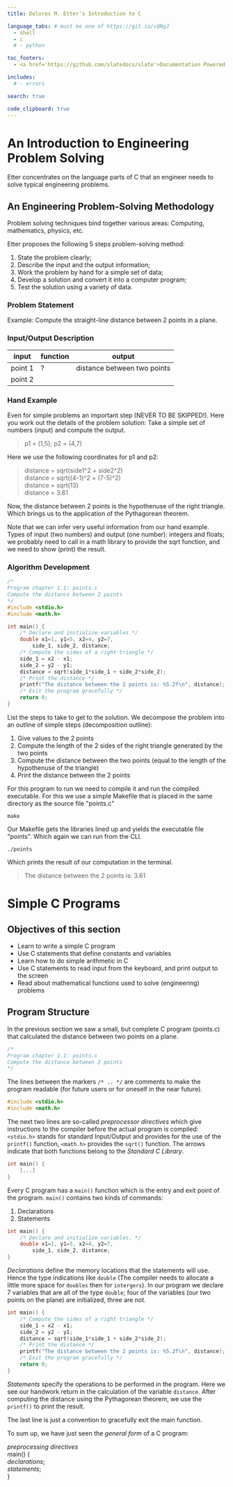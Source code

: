 ```yaml
---
title: Dolores M. Etter's Introduction to C

language_tabs: # must be one of https://git.io/vQNgJ
  - shell
  - c
  # - python

toc_footers:
  - <a href='https://github.com/slatedocs/slate'>Documentation Powered by Slate</a>

includes:
  # - errors

search: true

code_clipboard: true
---
```


# An Introduction to Engineering Problem Solving

Etter concentrates on the language parts of C that an engineer needs
to solve typical engineering problems.

## An Engineering Problem-Solving Methodology

Problem solving techniques bind together various areas: Computing,
mathematics, physics, etc.

Etter proposes the following 5 steps problem-solving method:

1. State the problem clearly;
2. Describe the input and the output information;
3. Work the problem by hand for a simple set of data;
4. Develop a solution and convert it into a computer program;
5. Test the solution using a variety of data.

### Problem Statement

Example: Compute the straight-line distance between 2 points in a
plane.

### Input/Output Description

input   |  function |  output
-----   |  -------- |  ------
point 1 |  ?        |  distance between two points
point 2 |           | 

### Hand Example

Even for simple problems an important step (NEVER TO BE
SKIPPED!). Here you work out the details of the problem solution: Take
a simple set of numbers (input) and compute the output.

> p1 = (1,5); p2 = (4,7)

Here we use the following coordinates for p1 and p2:
	
> distance = sqrt(side1^2 + side2^2) <br />
> distance = sqrt((4-1)^2 + (7-5)^2) <br />
> distance = sqrt(13) <br />
> distance = 3.61

Now, the distance between 2 points is the hypothenuse of the right
triangle. Which brings us to the application of the Pythagorean
theorem.

Note that we can infer very useful information from our hand
example. Types of input (two numbers) and output (one number):
integers and floats; we probably need to call in a math library to
provide the sqrt function, and we need to show (print) the result.

### Algorithm Development

```C
/*
Program chapter 1.1: points.c
Compute the distance between 2 points
*/
#include <stdio.h>
#include <math.h>

int main() {
	/* Declare and initialize variables */
	double x1=1, y1=5, x2=4, y2=7,
		side_1, side_2, distance;
	/* Compute the sides of a right triangle */
	side_1 = x2 - x1;
	side_2 = y2 - y1;
	distance = sqrt(side_1*side_1 + side_2*side_2);
	/* Print the distance */
	printf("The distance between the 2 points is: %5.2f\n", distance);
	/* Exit the program gracefully */
	return 0;
}
```

List the steps to take to get to the solution. We decompose the
problem into an outline of simple steps (decomposition outline):

1. Give values to the 2 points
2. Compute the length of the 2 sides of the right triangle generated
   by the two points
3. Compute the distance between the two points (equal to the length of
   the hypothenuse of the triangle)
4. Print the distance between the 2 points

For this program to run we need to compile it and run the compiled
executable. For this we use a simple Makefile that is placed in the
same directory as the source file "points.c"

```shell
make
```

Our Makefile gets the libraries lined up and yields the executable
file "points". Which again we can run from the CLI.

```shell
./points
```

Which prints the result of our computation in the terminal.

> The distance between the 2 points is:  3.61

# Simple C Programs

## Objectives of this section

- Learn to write a simple C program
- Use C statements that define constants and variables
- Learn how to do simple arithmetic in C
- Use C statements to read input from the keyboard, and print output
  to the screen
- Read about mathematical functions used to solve (engineering)
  problems

## Program Structure

In the previous section we saw a small, but complete C program (points.c) that
calculated the distance between two points on a plane.

```c
/*
Program chapter 1.1: points.c
Compute the distance between 2 points
*/
```

The lines between the markers `/* .. */` are comments to make the
program readable (for future users or for oneself in the near future).

```c
#include <stdio.h>
#include <math.h>
```

The next two lines are so-called *preprocessor directives* which give
instructions to the compiler before the actual program is compiled:
`<stdio.h>` stands for standard Input/Output and provides for the use
of the `printf()` function, `<math.h>` provides the `sqrt()`
function. The arrows indicate that both functions belong to the
*Standard C Library*.

```c
int main() {
	[...]
}
```

Every C program has a `main()` function which is the entry and exit
point of the program. `main()` contains two kinds of commands:

1. Declarations
2. Statements

```c
int main() {
	/* Declare and initialize variables. */
	double x1=1, y1=5, x2=4, y2=7,
        side_1, side_2, distance;
}
```

*Declarations* define the memory locations that the statements will
use. Hence the type indications like `double` (The compiler needs to
allocate a little more space for `doubles` then for `intergers`). In
our program we declare 7 variables that are all of the type `double`;
four of the variables (our two points on the plane) are initialized,
three are not.

```c
int main() {
    /* Compute the sides of a right triangle */
    side_1 = x2 - x1;
    side_2 = y2 - y1;
    distance = sqrt(side_1*side_1 + side_2*side_2);
    /* Print the distance */
    printf("The distance between the 2 points is: %5.2f\n", distance);
    /* Exit the program gracefully */
    return 0;
}
```

*Statements* specify the operations to be performed in the
program. Here we see our handwork return in the calculation of the
variable `distance`. After computing the distance using the
Pythagorean theorem, we use the `printf()` to print the result.

The last line is just a convention to gracefully exit the main
function.

To sum up, we have just seen the *general form* of a C program:

*preprocessing directives* <br />
main() { <br />
    *declarations*; <br />
    *statements*; <br />
} <br />




